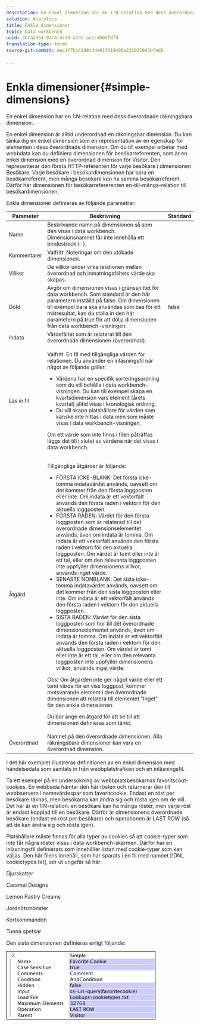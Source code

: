 ```yaml
---
description: En enkel dimension har en 1:N-relation med dess överordnade räkningsbara dimension.
solution: Analytics
title: Enkla dimensioner
topic: Data workbench
uuid: 3bca2354-02c4-4739-a7da-acccdb0efdfd
translation-type: tm+mt
source-git-commit: aec1f7b14198cdde91f61d490a235022943bfedb

---
```



# Enkla dimensioner{#simple-dimensions}

En enkel dimension har en 1:N-relation med dess överordnade räkningsbara dimension.

En enkel dimension är alltid underordnad en räkningsbar dimension. Du kan tänka dig en enkel dimension som en representation av en egenskap för elementen i dess överordnade dimension. Om du till exempel arbetar med webbdata kan du definiera dimensionen för besökarreferenten, som är en enkel dimension med en överordnad dimension för Visitor. Den representerar den första HTTP-referenten för varje besökare i dimensionen Besökare. Varje besökare i besökardimensionen har bara en besökarreferent, men många besökare kan ha samma besökarreferent. Därför har dimensionen för besökarrefererenten en-till-många-relation till besökardimensionen.

Enkla dimensioner definieras av följande parametrar:

<table id="table_E6F729DFA226459DBFC1776CE8CB81F8"> 
 <thead> 
  <tr> 
   <th colname="col1" class="entry"> Parameter </th> 
   <th colname="col2" class="entry"> Beskrivning </th> 
   <th colname="col3" class="entry"> Standard </th> 
  </tr> 
 </thead>
 <tbody> 
  <tr> 
   <td colname="col1"> Namn </td> 
   <td colname="col2"> Beskrivande namn på dimensionen så som den visas i data workbench. Dimensionsnamnet får inte innehålla ett bindestreck (-). </td> 
   <td colname="col3"> </td> 
  </tr> 
  <tr> 
   <td colname="col1"> Kommentarer </td> 
   <td colname="col2"> Valfritt. Noteringar om den utökade dimensionen. </td> 
   <td colname="col3"> </td> 
  </tr> 
  <tr> 
   <td colname="col1"> Villkor </td> 
   <td colname="col2"> De villkor under vilka relationen mellan överordnad och inmatningsfältets värde ska skapas. </td> 
   <td colname="col3"> </td> 
  </tr> 
  <tr> 
   <td colname="col1"> Dold </td> 
   <td colname="col2"> Avgör om dimensionen visas i gränssnittet för data workbench. Som standard är den här parametern inställd på false. Om dimensionen till exempel bara ska användas som bas för ett mätresultat, kan du ställa in den här parametern på true för att dölja dimensionen från data workbench-visningen. </td> 
   <td colname="col3"> false </td> 
  </tr> 
  <tr> 
   <td colname="col1"> Indata </td> 
   <td colname="col2"> Värdefältet som är relaterat till den överordnade dimensionen (överordnad). </td> 
   <td colname="col3"> </td> 
  </tr> 
  <tr> 
   <td colname="col1"> Läs in fil </td> 
   <td colname="col2"> <p>Valfritt. En fil med tillgängliga värden för relationen. Du använder en inläsningsfil när något av följande gäller: </p> <p> 
     <ul id="ul_056C4A8E46AA479397DC63173C035D5C"> 
      <li id="li_C26EB5A4AB3C4BEB8EB3A217A5A2377E"> Värdena har en specifik sorteringsordning som du vill behålla i data workbench-visningen. Du kan till exempel skapa en kvartsdimension vars element (årets kvartal) alltid visas i kronologisk ordning. </li> 
      <li id="li_5D4DF56BC6124D038A7260131B1F3DB3"> Du vill skapa platshållare för värden som kanske inte hittas i data men som måste visas i data workbench-visningen. </li> 
     </ul> </p> <p> Om ett värde som inte finns i filen påträffas läggs det till i slutet av värdena när det visas i data workbench. </p> </td> 
   <td colname="col3"> </td> 
  </tr> 
  <tr> 
   <td colname="col1"> Åtgärd </td> 
   <td colname="col2"> <p>Tillgängliga åtgärder är följande: </p> <p> 
     <ul id="ul_88AE4279413C42609D8B53EC64B5E913"> 
      <li id="li_DD9623D006844BC28B2AAA8E12AA04E1"> FÖRSTA ICKE-BLANK: Det första icke-tomma indatavärdet används, oavsett om det kommer från den första loggposten eller inte. Om indata är ett vektorfält används den första raden i vektorn för den aktuella loggposten. </li> 
      <li id="li_0FBE7F0B7B9744D994ECEDAA08F0045C"> FÖRSTA RADEN: Värdet för den första loggposten som är relaterad till det överordnade dimensionselementet används, även om indata är tomma. Om indata är ett vektorfält används den första raden i vektorn för den aktuella loggposten. Om värdet är tomt eller inte är ett tal, eller om den relevanta loggposten inte uppfyller dimensionens villkor, används inget värde. </li> 
      <li id="li_C17190BC699D4A099DC5326C07D1044D"> SENASTE NONBLANK: Det sista icke-tomma indatavärdet används, oavsett om det kommer från den sista loggposten eller inte. Om indata är ett vektorfält används den första raden i vektorn för den aktuella loggposten. </li> 
      <li id="li_00BAE86F12004C098F6A455908DB7062"> SISTA RADEN: Värdet för den sista loggposten som hör till det överordnade dimensionselementet används, även om indata är tomma. Om indata är ett vektorfält används den första raden i vektorn för den aktuella loggposten. Om värdet är tomt eller inte är ett tal, eller om den relevanta loggposten inte uppfyller dimensionens villkor, används inget värde. </li> 
     </ul> </p> <p> <p>Obs!  Om åtgärden inte ger något värde eller ett tomt värde för en viss loggpost, kommer motsvarande element i den överordnade dimensionen att relatera till elementet "Inget" för den enkla dimensionen. </p> </p> <p> Du bör ange en åtgärd för att se till att dimensionen definieras som tänkt. </p> </td> 
   <td colname="col3"> </td> 
  </tr> 
  <tr> 
   <td colname="col1"> Överordnad </td> 
   <td colname="col2"> Namnet på den överordnade dimensionen. Alla räkningsbara dimensioner kan vara en överordnad dimension. </td> 
   <td colname="col3"> </td> 
  </tr> 
 </tbody> 
</table>

I det här exemplet illustreras definitionen av en enkel dimension med händelsedata som samlats in från webbplatstrafiken och en inläsningsfil.

Ta ett exempel på en undersökning av webbplatsbesökarnas favoritscout-cookies. En webbsida hämtar den här rösten och returnerar den till webbservern i namnvärdespar som favoritcookie. Endast en röst per besökare räknas, men besökarna kan ändra sig och rösta igen om de vill. Det här är en 1:N-relation: en besökare kan ha många röster, men varje röst är endast kopplad till en besökare. Därför är dimensionens överordnade besökare (endast en röst per besökare) och operationen är LAST ROW (så att de kan ändra sig och rösta igen).

Platshållare måste finnas för alla typer av cookies så att cookie-typer som inte får några röster visas i data workbench-skärmen. Därför har en inläsningsfil definierats som innehåller listan med cookie-typer som kan väljas. Den här filens innehåll, som har sparats i en fil med namnet [!DNL cookietypes.txt], ser ut ungefär så här:

Djurskatter

Caramel Designs

Lemon Pastry Creams

Jordnötsmönster

Kortkommandon

Tunna spetsar

Den sista dimensionen definieras enligt följande:

![](assets/cfg_Transformation_Dim_Simple.png)


